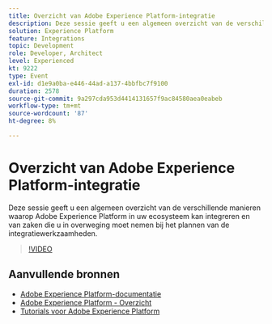 ```yaml
---
title: Overzicht van Adobe Experience Platform-integratie
description: Deze sessie geeft u een algemeen overzicht van de verschillende manieren waarop Adobe Experience Platform in uw ecosysteem kan integreren en van zaken die u in overweging moet nemen bij het plannen van de integratiewerkzaamheden.
solution: Experience Platform
feature: Integrations
topic: Development
role: Developer, Architect
level: Experienced
kt: 9222
type: Event
exl-id: d1e9a0ba-e446-44ad-a137-4bbfbc7f9100
duration: 2578
source-git-commit: 9a297cda953d4414131657f9ac84580aea0eabeb
workflow-type: tm+mt
source-wordcount: '87'
ht-degree: 8%

---
```


# Overzicht van Adobe Experience Platform-integratie

Deze sessie geeft u een algemeen overzicht van de verschillende manieren waarop Adobe Experience Platform in uw ecosysteem kan integreren en van zaken die u in overweging moet nemen bij het plannen van de integratiewerkzaamheden.


>[!VIDEO](https://video.tv.adobe.com/v/337715/?quality=12&learn=on&hidetitle=true)

## Aanvullende bronnen

- [Adobe Experience Platform-documentatie](https://experienceleague.adobe.com/docs/experience-platform.html)
- [Adobe Experience Platform - Overzicht](https://experienceleague.adobe.com/docs/experience-platform/landing/home.html)
- [Tutorials voor Adobe Experience Platform](https://experienceleague.adobe.com/docs/platform-learn/tutorials/overview.html?lang=nl)
